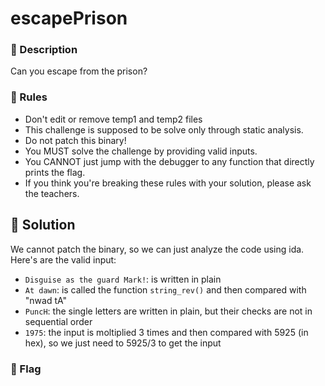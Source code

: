 # escapePrison

### 📍 Description
Can you escape from the prison?

### 📄 Rules
- Don't edit or remove temp1 and temp2 files
- This challenge is supposed to be solve only through static analysis.
- Do not patch this binary!
- You MUST solve the challenge by providing valid inputs.
- You CANNOT just jump with the debugger to any function that directly prints the flag.
- If you think you're breaking these rules with your solution, please ask the teachers.

## 🔑 Solution
We cannot patch the binary, so we can just analyze the code using ida. Here's are the valid input:
- `Disguise as the guard Mark!`: is written in plain
- `At dawn`: is called the function `string_rev()` and then compared with "nwad tA"
- `PuncH`: the single letters are written in plain, but their checks are not in sequential order
- `1975`: the input is moltiplied 3 times and then compared with 5925 (in hex), so we just need to 5925/3 to get the input

### 🚩 Flag
```python

```